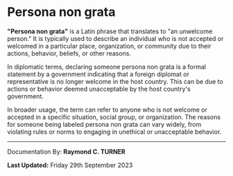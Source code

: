 # Persona non grata

**"Persona non grata"** is a Latin phrase that translates to "an unwelcome person." It is typically used to describe an individual who is not accepted or welcomed in a particular place, organization, or community due to their actions, behavior, beliefs, or other reasons.

In diplomatic terms, declaring someone persona non grata is a formal statement by a government indicating that a foreign diplomat or representative is no longer welcome in the host country. This can be due to actions or behavior deemed unacceptable by the host country's government.

In broader usage, the term can refer to anyone who is not welcome or accepted in a specific situation, social group, or organization. The reasons for someone being labeled persona non grata can vary widely, from violating rules or norms to engaging in unethical or unacceptable behavior.


---

Documentation By: **Raymond C. TURNER**

**Last Updated:** Friday 29th September 2023